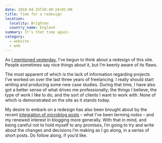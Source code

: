 ```yaml
---
date: 2018-04-25T20:40:24+01:00
title: Time for a redesign
location:
  locality: Brighton
  country_name: England
summary: It’s that time again.
category:
  - website
  - web
---
```


As [I mentioned yesterday][1], I’ve begun to think about a redesign of this site. People sometimes say nice things about it, but I’m keenly aware of its flaws.

The most apparent of which is the lack of information regarding projects I’ve worked on over the last three years of freelancing. I really should start writing and producing some new case studies. During that time, I have also got a better sense of what drives me professionally; the things I believe, the type of work I like to do, and the sort of clients I want to work with. None of which is demonstrated on the site as it stands today.

My desire to embark on a redesign has also been brought about by the recent [integration of microblog posts][2] – what I’ve been terming _notes_ – and my renewed interest in blogging more generally. With that in mind, and being careful not to hold myself to any promises, I’m going to try and write about the changes and decisions I’m making as I go along, in a series of short posts. Do follow along, if you’d like.

[1]: /2018/114/n1/
[2]: /2018/023/a1/microblogging/
